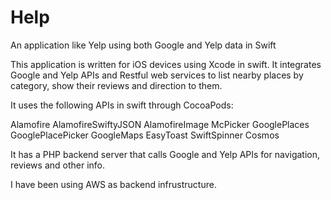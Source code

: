 # Help
 An application like Yelp using both Google and Yelp data in Swift

 This application is written for iOS devices using Xcode in swift.  It integrates Google and Yelp APIs and Restful web services to list nearby places by category, show their reviews and direction to them.
 
 It uses the following APIs in swift through CocoaPods:
 
 Alamofire
 AlamofireSwiftyJSON
 AlamofireImage
 McPicker
 GooglePlaces
 GooglePlacePicker
 GoogleMaps
 EasyToast
 SwiftSpinner
 Cosmos

 It has a PHP backend server that calls Google and Yelp APIs for navigation, reviews and other info. 
 
 I have been using AWS as backend infrustructure.
